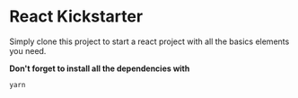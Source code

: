 # React Kickstarter

Simply clone this project to start a react project with all the basics elements you need.

**Don't forget to install all the dependencies with** 
```bash
yarn
```